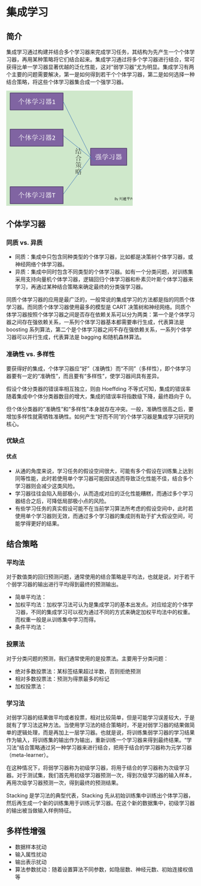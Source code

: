 # 集成学习

## 简介

集成学习通过构建并结合多个学习器来完成学习任务，其结构为先产生一个个体学习器，再用某种策略将它们结合起来。集成学习通过将多个学习器进行结合，常可获得比单一学习器显著优越的泛化性能，这对“弱学习器”尤为明显。集成学习有两个主要的问题需要解决，第一是如何得到若干个个体学习器，第二是如何选择一种结合策略，将这些个体学习器集合成一个强学习器。

<img src="figures/image-20210516215054752.png" alt="image-20210516215054752" style="zoom:33%;" />

## 个体学习器

### 同质 vs. 异质

- 同质：集成中只包含同种类型的个体学习器，比如都是决策树个体学习器，或神经网络个体学习器。
- 异质：集成中同时包含不同类型的个体学习器。如有一个分类问题，对训练集采用支持向量机个体学习器，逻辑回归个体学习器和朴素贝叶斯个体学习器来学习，再通过某种结合策略来确定最终的分类强学习器。

同质个体学习器的应用是最广泛的，一般常说的集成学习的方法都是指的同质个体学习器。而同质个体学习器使用最多的模型是 CART 决策树和神经网络。同质个体学习器按照个体学习器之间是否存在依赖关系可以分为两类：第一个是个体学习器之间存在强依赖关系，一系列个体学习器基本都需要串行生成，代表算法是 boosting 系列算法，第二个是个体学习器之间不存在强依赖关系，一系列个体学习器可以并行生成，代表算法是 bagging 和随机森林算法。

### 准确性 vs. 多样性

要获得好的集成，个体学习器应“好”（准确性）而“不同”（多样性），即个体学习器要有一定的“准确性”，而且要有“多样性”，使学习器间具有差异。

假设个体分类器的错误率相互独立，则由 Hoeffding 不等式可知，集成的错误率随着集成中个体分类器数目的增大，集成的错误率将指数级下降，最终趋向于 0。

但个体分类器的“准确性”和“多样性”本身就存在冲突。一般，准确性很高之后，要增加多样性就需牺牲准确性。如何产生“好而不同”的个体学习器是集成学习研究的核心。

### 优缺点

#### 优点

- 从通的角度来说，学习任务的假设空间很大，可能有多个假设在训练集上达到同等性能，此时若使用单个学习器可能因误选而导致泛化性能不佳，结合多个学习器则会减少这类风险。
- 学习器往往会陷入局部极小，从而造成对应的泛化性能糟糕，而通过多个学习器结合之后，可降低局部极小点的风险。
- 有些学习任务的真实假设可能不在当前学习算法所考虑的假设空间中，此时若使用单个学习器则无效，而通过多个学习器的集成则有助于扩大假设空间，可能学得更好的结果。

## 结合策略

### 平均法

对于数值类的回归预测问题，通常使用的结合策略是平均法，也就是说，对于若干个弱学习器的输出进行平均得到最终的预测输出。

- 简单平均法：
- 加权平均法：加权学习法可认为是集成学习的基本出发点。对应给定的个体学习器，不同的集成学习可以视为通过不同的方式来确定加权平均法中的权重。而权重一般是从训练集中学习而得。
- 条件平均法：

### 投票法

对于分类问题的预测，我们通常使用的是投票法。主要用于分类问题：

- 绝对多数投票法：某标签结果超过半数，否则拒绝预测
- 相对多数投票法：预测为得票最多的标记
- 加权投票法：

### 学习法

对弱学习器的结果做平均或者投票，相对比较简单，但是可能学习误差较大，于是就有了学习法这种方法。当使用学习法的结合策略时，不是对弱学习器的结果做简单的逻辑处理，而是再加上一层学习器。也就是说，将训练集弱学习器的学习结果作为输入，将训练集的输出作为输出，重新训练一个学习器来得到最终结果。“学习法”结合策略通过另一种学习器来进行结合，把用于结合的学习器称为元学习器（meta-learner）。

在这种情况下，将弱学习器称为初级学习器，将用于结合的学习器称为次级学习器。对于测试集，我们首先用初级学习器预测一次，得到次级学习器的输入样本，再用次级学习器预测一次，得到最终的预测结果。

Stacking 是学习法的典型代表，Stacking 先从初始训练集中训练出个体学习器，然后再生成一个新的训练集用于训练元学习器。在这个新的数据集中，初级学习器的输出被当做输入样例特征。

## 多样性增强

- 数据样本扰动
- 输入属性扰动
- 输出表示扰动
- 算法参数扰动：随着设置算法不同参数，如隐层数、神经元数、初始连接权值等

